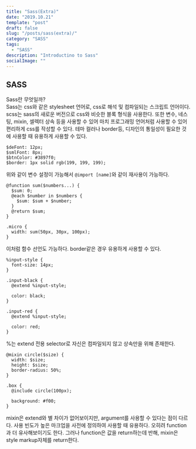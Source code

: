 ```yaml
---
title: "Sass(Extra)"
date: "2019.10.21"
template: "post"
draft: false
slug: "/posts/sass(extra)/"
category: "SASS"
tags:
  - "SASS"
description: "Introductino to Sass"
socialImage: ""
---
```


## **SASS**

Sass란 무엇일까?  
Sass는 css와 같은 stylesheet 언어로, css로 해석 및 컴파일되는 스크립트 언어이다. scss는 sass의 새로운 버전으로 css와 비슷한 블록 형식을 사용한다. 또한 변수, 네스팅, mixin, 셀렉터 상속 등을 사용할 수 있어 마치 프로그래밍 언어처럼 사용할 수 있어 편리하게 css를 작성할 수 있다. 테마 컬러나 border등, 디자인의 통일성이 필요한 것에 사용할 때 유용하게 사용할 수 있다.

```
$deFont: 12px;
$smlFont: 8px;
$btnColor: #3897f0;
$border: 1px solid rgb(199, 199, 199);
```

위와 같이 변수 설정이 가능해서 `@import [name]`와 같이 재사용이 가능하다.

```
@function sum($numbers...) {
  $sum: 0;
  @each $number in $numbers {
    $sum: $sum + $number;
  }
  @return $sum;
}

.micro {
  width: sum(50px, 30px, 100px);
}
```

이처럼 함수 선언도 가능하다. border같은 경우 유용하게 사용할 수 있다.

```
%input-style {
  font-size: 14px;
}

.input-black {
  @extend %input-style;

  color: black;
}

.input-red {
  @extend %input-style;

  color: red;
}
```

%는 extend 전용 selector로 자신은 컴파일되지 않고 상속만을 위해 존재한다.

```
@mixin circle($size) {
  width: $size;
  height: $size;
  border-radius: 50%;
}

.box {
  @include circle(100px);

  background: #f00;
}
```

mixin은 extend와 별 차이가 없어보이지만, argument를 사용할 수 있다는 점이 다르다. 사용 빈도가 높은 마크업을 사전에 정의하여 사용할 때 유용하다. 오히려 function과 더 유사해보이기도 한다. 그러나 function은 값을 return하는데 반해, mixin은 style markup자체를 return한다.
